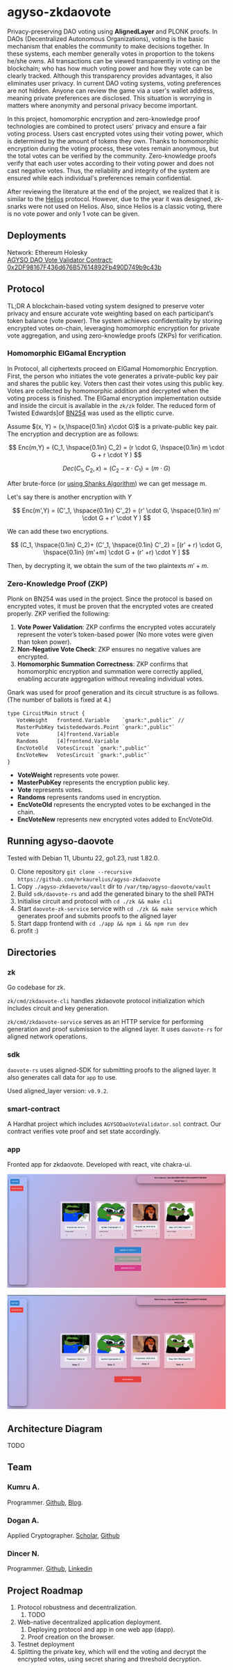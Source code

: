 # agyso-zkdaovote

Privacy-preserving DAO voting using **AlignedLayer** and PLONK proofs. In DAOs (Decentralized Autonomous Organizations), voting is the basic mechanism that enables the community to make decisions together. In these systems, each member generally votes in proportion to the tokens he/she owns. All transactions can be viewed transparently in voting on the blockchain; who has how much voting power and how they vote can be clearly tracked. Although this transparency provides advantages, it also eliminates user privacy. In current DAO voting systems, voting preferences are not hidden. Anyone can review the game via a user's wallet address, meaning private preferences are disclosed. This situation is worrying in matters where anonymity and personal privacy become important.


In this project, homomorphic encryption and zero-knowledge proof technologies are combined to protect users' privacy and ensure a fair voting process. Users cast encrypted votes using their voting power, which is determined by the amount of tokens they own. Thanks to homomorphic encryption during the voting process, these votes remain anonymous, but the total votes can be verified by the community. Zero-knowledge proofs verify that each user votes according to their voting power and does not cast negative votes. Thus, the reliability and integrity of the system are ensured while each individual's preferences remain confidential.

After reviewing the literature at the end of the project, we realized that it is similar to the [Helios](https://www.usenix.org/legacy/events/sec08/tech/full_papers/adida/adida.pdf) protocol. However, due to the year it was designed, zk-snarks were not used on Helios. Also, since Helios is a classic voting, there is no vote power and only 1 vote can be given.

## Deployments

Network: Ethereum Holesky  
[AGYSO DAO Vote Validator Contract: 0x2DF98167F436d676B57614892Fb490D749b9c43b](https://holesky.etherscan.io/address/0x2df98167f436d676b57614892fb490d749b9c43b)

## Protocol

TL;DR A blockchain-based voting system designed to preserve voter privacy and ensure accurate vote weighting based on each participant’s token balance (vote power). The system achieves confidentiality by storing encrypted votes on-chain, leveraging homomorphic encryption for private vote aggregation, and using zero-knowledge proofs (ZKPs) for verification. 

### Homomorphic ElGamal Encryption
In Protocol, all ciphertexts proceed on ElGamal Homomorphic Encryption. First, the person who initiates the vote generates a private-public key pair and shares the public key. Voters then cast their votes using this public key. Votes are collected by homomorphic addition and decrypted when the voting process is finished. 
The ElGamal encryption implementation outside and inside the circuit is available in the  `zk/zk` folder. The reduced form of Twisted Edwards]of [BN254](https://iden3-docs.readthedocs.io/en/latest/_downloads/33717d75ab84e11313cc0d8a090b636f/Baby-Jubjub.pdf) was used as the elliptic curve.

Assume $(x, Y) = (x,\hspace{0.1in} x\cdot G)$ is a private-public key pair. The encryption and decryption are as follows:

$$ Enc(m,Y) = (C_1, \hspace{0.1in} C_2) = (r \cdot  G, \hspace{0.1in} m \cdot G + r \cdot Y ) $$

$$ Dec(C_1,C_2, x ) = (C_2 - x \cdot C_1) = (m \cdot G)$$

After brute-force (or [using Shanks Algorithm](https://www.mat.uniroma2.it/~geatti/HCMC2023/Lecture4.pdf)) we can get message m. 

Let's say there is another encryption with $Y$

$$ Enc(m',Y) = (C'_1, \hspace{0.1in} C'_2) = (r' \cdot  G, \hspace{0.1in} m' \cdot G + r' \cdot Y ) $$

We can add these two encryptions.

$$ (C_1, \hspace{0.1in} C_2)+ (C'_1, \hspace{0.1in} C'_2) = [(r' + r) \cdot  G, \hspace{0.1in} (m'+m) \cdot G + (r' +r) \cdot Y ] $$


Then, by decrypting it, we obtain the sum of the two plaintexts $m' + m$.


### Zero-Knowledge Proof (ZKP)

Plonk on BN254 was used in the project. Since the protocol is based on encrypted votes, it must be proven that the encrypted votes are created properly. ZKP verified the following:

1. **Vote Power Validation**: ZKP confirms the encrypted votes accurately represent the voter’s token-based power (No more votes were given than token power).
2. **Non-Negative Vote Check**: ZKP ensures no negative values are encrypted.
3. **Homomorphic Summation Correctness**: ZKP confirms that homomorphic encryption and summation were correctly applied, enabling accurate aggregation without revealing individual votes.

Gnark was used for proof generation and its circuit structure is as follows. (The number of ballots is fixed at 4.)

 ```
type CircuitMain struct {
	VoteWeight   frontend.Variable    `gnark:",public"` //
	MasterPubKey twistededwards.Point `gnark:",public"`
	Vote         [4]frontend.Variable
	Randoms      [4]frontend.Variable
	EncVoteOld   VotesCircuit `gnark:",public"`
	EncVoteNew   VotesCircuit `gnark:",public"`
}
 ```

* **VoteWeight** represents vote power.
* **MasterPubKey** represents the encryption public key.
* **Vote** 
represents votes.
* **Randoms** represents randoms used in encryption.
* **EncVoteOld**  represents the encrypted votes to be exchanged in the chain.
* **EncVoteNew**  represents new encrypted votes added to EncVoteOld.

## Running agyso-daovote

Tested with Debian 11, Ubuntu 22, go1.23, rust 1.82.0.

0. Clone repository `git clone --recursive https://github.com/mrkaurelius/agyso-zkdaovote`
1. Copy `./agyso-zkdaovote/vault` dir to `/var/tmp/agyso-daovote/vault`
2. Build `sdk/daovote-rs` and add the generated binary to the shell PATH
3. Initialise circuit and protocol with `cd ./zk && make cli`
4. Start `daovote-zk-service` service with `cd ./zk && make service` which generates proof and submits proofs to the aligned layer
5. Start dapp frontend with `cd ./app && npm i && npm run dev`
6. profit :)

## Directories

### zk

Go codebase for zk. 

`zk/cmd/zkdaovote-cli` handles zkdaovote protocol initialization which includes circuit and key generation.  

`zk/cmd/zkdaovote-service` serves as an HTTP service for performing generation and proof submission to the aligned layer. It
uses `daovote-rs` for aligned network operations.

### sdk

`daovote-rs` uses aligned-SDK for submitting proofs to the aligned layer. It also generates call data for `app` to use.

Used aligned_layer version: `v0.9.2`.

### smart-contract

A Hardhat project which includes `AGYSODaoVoteValidator.sol` contract. Our contract verifies vote proof and set state
accordingly.

### app

Fronted app for zkdaovote. Developed with react, vite chakra-ui.

![](./docs/vote.png)

![](./docs/reveal.png)

## Architecture Diagram

TODO

## Team

### Kumru A.

Programmer.  [Github](https://github.com/mrkaurelius),  [Blog](https://kumru.dev).


### Dogan A.

Applied Cryptographer. [Scholar](https://scholar.google.com/citations?user=p97l-EEAAAAJ&hl=tr), [Github](https://github.com/midmotor)


### Dincer N.

Programmer. [Github](https://github.com/NasuhDincer), [Linkedin](https://www.linkedin.com/in/nasuhdincer/)

## Project Roadmap

1. Protocol robustness and decentralization.
    1. TODO 
2. Web-native decentralized application deployment.
   1. Deploying protocol and app in one web app (dapp).
   2. Proof creation on the browser.
3. Testnet deployment 
4. Splitting the private key, which will end the voting and decrypt the encrypted votes, using secret sharing and threshold decryption.
